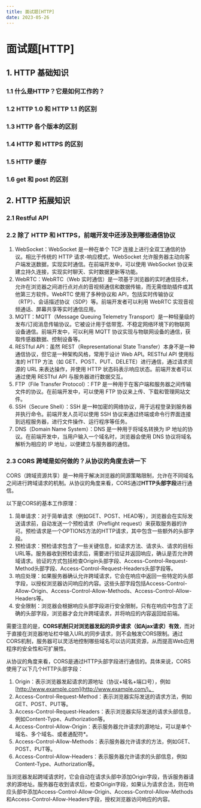 ```yaml
---
title: 面试题[HTTP]
date: 2023-05-26
---
```


# 面试题[HTTP]



## 1. HTTP 基础知识

### 1.1 什么是HTTP？它是如何工作的？





### 1.2 HTTP 1.0 和 HTTP 1.1 的区别





### 1.3 HTTP 各个版本的区别





### 1.4 HTTP 和 HTTPS 的区别





### 1.5 HTTP 缓存





### 1.6 get 和 post 的区别





## 2. HTTP 拓展知识

### 2.1 Restful API





### 2.2 除了 HTTP 和 HTTPS，前端开发中还涉及到哪些通信协议

1. WebSocket：WebSocket 是一种在单个 TCP 连接上进行全双工通信的协议。相比于传统的 HTTP 请求-响应模式，WebSocket 允许服务器主动向客户端发送数据，实现实时通信。在前端开发中，可以使用 WebSocket 协议来建立持久连接，实现实时聊天、实时数据更新等功能。
2. WebRTC：WebRTC（Web 实时通信）是一项基于浏览器的实时通信技术，允许在浏览器之间进行点对点的音视频通信和数据传输，而无需借助插件或其他第三方软件。WebRTC 使用了多种协议和 API，包括实时传输协议（RTP）、会话描述协议（SDP）等。前端开发者可以利用 WebRTC 实现音视频通话、屏幕共享等实时通信应用。
3. MQTT：MQTT（Message Queuing Telemetry Transport）是一种轻量级的发布/订阅消息传输协议。它被设计用于低带宽、不稳定网络环境下的物联网设备通信。前端开发中，可以利用 MQTT 协议实现与物联网设备的通信，获取传感器数据、控制设备等。
4. RESTful API：虽然 REST（Representational State Transfer）本身不是一种通信协议，但它是一种架构风格，常用于设计 Web API。RESTful API 使用标准的 HTTP 方法（如 GET、POST、PUT、DELETE）进行通信，通过请求资源的 URL 来表达操作，并使用 HTTP 状态码表示响应状态。前端开发者可以通过使用 RESTful API 与服务器进行数据交互。
5. FTP（File Transfer Protocol）：FTP 是一种用于在客户端和服务器之间传输文件的协议。在前端开发中，可以使用 FTP 协议来上传、下载和管理网站文件。
6. SSH（Secure Shell）：SSH 是一种加密的网络协议，用于远程登录到服务器并执行命令。前端开发人员可以使用 SSH 协议来通过终端或命令行界面连接到远程服务器，进行文件操作、运行程序等任务。
7. DNS（Domain Name System）：DNS 是一种用于将域名转换为 IP 地址的协议。在前端开发中，当用户输入一个域名时，浏览器会使用 DNS 协议将域名解析为相应的 IP 地址，以便建立与服务器的通信。



### 2.3 CORS 跨域是如何做的？从协议的角度去讲一下

CORS（跨域资源共享）是一种用于解决浏览器的同源策略限制，允许在不同域名之间进行跨域请求的机制。从协议的角度来看，CORS通过**HTTP头部字段**进行通信。

以下是CORS的基本工作原理：

1. 简单请求：对于简单请求（例如GET、POST、HEAD等），浏览器会在实际发送请求前，自动发送一个预检请求（Preflight request）来获取服务器的许可。预检请求是一个OPTIONS方法的HTTP请求，其中包含一些额外的头部字段。
2. 预检请求：预检请求包含了一些关键信息，如请求方法、请求头、请求的目标URL等。服务器收到预检请求后，需要进行验证并返回响应，确认是否允许跨域请求。验证的方式包括检查Origin头部字段、Access-Control-Request-Method头部字段、Access-Control-Request-Headers头部字段等。
3. 响应处理：如果服务器确认允许跨域请求，它会在响应中返回一些特定的头部字段，以授权浏览器访问响应的内容。这些头部字段包括Access-Control-Allow-Origin、Access-Control-Allow-Methods、Access-Control-Allow-Headers等。
4. 安全限制：浏览器会根据响应头部字段进行安全限制，只有在响应中包含了正确的头部字段，浏览器才会允许跨域请求，并将响应的内容返回给前端。

需要注意的是，**CORS机制只对浏览器发起的异步请求（如Ajax请求）有效**，而对于直接在浏览器地址栏中输入URL的同步请求，则不会触发CORS限制。通过CORS机制，服务器可以灵活地控制哪些域名可以访问其资源，从而提高Web应用程序的安全性和可扩展性。

从协议的角度来看，CORS是通过HTTP头部字段进行通信的。具体来说，CORS使用了以下几个HTTP头部字段：

1. Origin：表示浏览器发起请求的源地址（协议+域名+端口号），例如[http://www.example.com](http://www.example.com/)。
2. Access-Control-Request-Method：表示浏览器实际发送的请求方法，例如GET、POST、PUT等。
3. Access-Control-Request-Headers：表示浏览器实际发送的请求头部信息，例如Content-Type、Authorization等。
4. Access-Control-Allow-Origin：表示服务器允许请求的源地址，可以是单个域名、多个域名、或者通配符*。
5. Access-Control-Allow-Methods：表示服务器允许请求的方法，例如GET、POST、PUT等。
6. Access-Control-Allow-Headers：表示服务器允许请求的头部信息，例如Content-Type、Authorization等。

当浏览器发起跨域请求时，它会自动在请求头部中添加Origin字段，告诉服务器请求的源地址。服务器在收到请求后，检查Origin字段，如果认为请求合法，则在响应头部中添加Access-Control-Allow-Origin、Access-Control-Allow-Methods和Access-Control-Allow-Headers字段，授权浏览器访问响应的内容。



